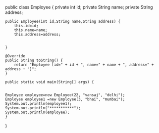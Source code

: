 
public class Employee {
	private int id;
	private String name;
	private String address;

	public Employee(int id,String name,String address) {
		this.id=id;
		this.name=name;
		this.address=address;
		
		
	}
	
	@Override
	public String toString() {
		return "Employee [id=" + id + ", name=" + name + ", address=" + address + "]";
	}

	public static void main(String[] args) {
		
	
	Employee employee=new Employee(22, "vansaj", "delhi");
	Employee employee1 =new Employee(3, "bhai", "mumbai");
	System.out.println(employee1);
	System.out.println("***********");
	System.out.println(employee);
	}
	
	
}

